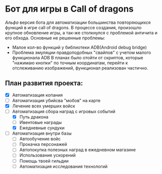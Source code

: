 # Бот для игры в Call of dragons
*Альфа* версия бота для автоматизации большинства повторяющихся функций в игре call of dragons. В процессе создания, произошло крупное обновление игры, а так-же столкнулся с проблемой античита и его обхода.
Основные не решенные проблемы:
- Малое кол-во функций у библиотеки ADB(Android debug bridge)
- Проблема эмуляции правдоподобных "свайпов" c учетом малого функционала ADB
В планах было отойти от скриптов, которые "нажимаю кнопки" по точным координатам, перейти к отслеживанию изображений,  функционал реализован частично.
## План развития проекта: 
- [x] Автоматизация копания
- [ ] Автоматизация убийсва "мобов" на карте
- [x] Лечение всех умерших войск
- [ ] Автоматизация сбора наград с игровых событий
  - [x] Путь дракона
  - [ ] Ивентовые награды
  - [x] Ежедневные сундуки
- [ ] Автоматизация внутри базы
  - [ ] Автообучение войс
  - [ ] Прокачка персонажей
  - [ ] Автопокупка полезных наград в ежедневном магазине
  - [ ] Использование ускорений
  - [ ] Помощь твоей гильдии
  - [ ] Автоматизация исследования технологий
